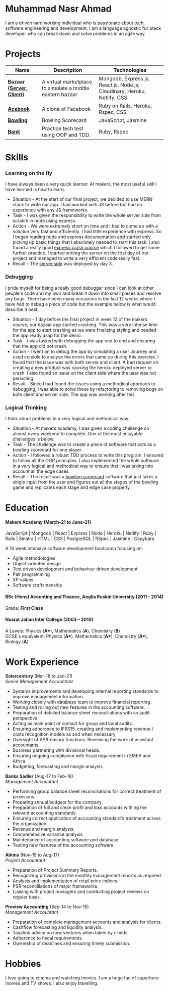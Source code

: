# Muhammad Nasr Ahmad

I am a driven hard working individual who is passionate about tech, software engineering and development. I am a language agnostic full stack developer who can break down and solve problems in an agile way.

# Projects

| Name                                                                                                           | Description                                               | Technologies                                                             |
| -------------------------------------------------------------------------------------------------------------- | --------------------------------------------------------- | ------------------------------------------------------------------------ |
| **Bazaar ([Server](https://github.com/ahmad047/bazaar-server), [Client](https://github.com/ahmad047/bazaar))** | A virtual marketplace to simulate a middle eastern bazaar | Mongodb, Express.js, React.js, Node.js, Cloudinary, Heroku, Netlify, CSS |
| **[Acebook](https://github.com/ahmad047/acebook-team-smiley-face)**                                            | A clone of Facebook                                       | Ruby on Rails, Heroku, Rspec, CSS                                        |
| **[Bowling](https://github.com/ahmad047/bowling-challenge)**                                                   | Bowling Scorecard                                         | JavaScript, Jasmine                                                      |
| **[Bank](https://github.com/ahmad047/bank_tech_test)**                                                   | Practice tech test using OOP and TDD.                                       | Ruby, Rspec                                                      |

# Skills

### Learning on the fly

I have always been a very quick learner. At makers, the most useful skill I have learned is how to learn.

- Situation - At the start of our final project, we decided to use MERN stack to write our app. I had worked with JS before but had no experience with any JS frameworks.
- Task - I was given the responsibility to write the whole server side from scratch in node using express.
- Action - We were extremely short on time and I had to come up with a solution very fast and efficiently. I had little experience with express. So I began reading node and express documentation and started only picking up basic things that I absolutely needed to start this task. I also found a really good [express crash course](https://www.youtube.com/watch?v=L72fhGm1tfE&t=5s) which I followed to get some further practice. I started writing the server on the first day of our project and managed to write a very efficient code really fast.
- Result - The [server side](https://github.com/ahmad047/bazaar) was deployed by day 3.

### Debugging

I pride myself for being a really good debugger since I can look at other people's code and my own and break it down into small pieces and resolve any bugs. There have been many occasions in the last 12 weeks where I have had to debug a piece of code but the example below is what would describe it best.

- Situation - 1 day before the final project in week 12 of the makers course, our bazaar app started crashing. This was a very intense time for the app to start crashing as we were finalizing styling and needed the app ready asap for the demo.
- Task - I was tasked with debugging the app end to end and ensuring that the app did not crash.
- Action - I went on to debug the app by simulating a user Journey and used console to analyse the errors that came up during this exercise. I found that the issue was with both server and client. A bad request on creating a new product was causing the heroku deployed server to crash. I also found an issue on the client side where the user was not persisting.
- Result - Since I had found the issues using a methodical approach to debugging, I was able to solve these by refactoring to removing bugs on both client and server side. The app was working after this


### Logical Thinking

I think about problems in a very logical and methodical way.

- Situation - At makers academy, I was given a coding challenge on almost every weekend to complete. One of the most enjoyable challenges is below.
- Task - The challenge was to create a piece of software that acts as a bowling scorecard for one player.
- Action - I followed a robust TDD process to write this program. I ensured to follow all the OOP principles. I also implemented the whole software in a very logical and methodical way to ensure that I was taking into account all the edge cases.
- Result - The result was a [bowling scorecard](https://github.com/ahmad047/bowling-challenge) software that just takes a single input from the user and figures out all the stages of the bowling game and replicates each stage and edge case properly.

# Education

#### Makers Academy (March-21 to June-21)

JavaScript | Mongodb | React | Express | Node | Heroku | Netlify | Ruby | Rails | Sinatra | HTML | CSS | PostgreSQL | RSpec | Jasmine | Capybara

A 16 week intensive software development bootcamp focusing on:

- Agile methodologies
- Object-oriented design
- Test driven development and behaviour driven development
- Pair programming
- XP values
- Software craftsmanship

#### BSc (Hons) Acounting and Finance, Anglia Ruskin University (2011 – 2014)

Grade: **First Class**

#### Nusrat Jahan Inter College (2003 – 2010)

A Levels: Physics (**A\***), Mathematics (**A**), Chemistry (**B**)<br />
GCSE's equivalent: Physics (**A\***), Mathematics (**A\***), Chemistry (**A\***), Biology (**A**)

# Work Experience

**Solarcentury** (Mar-18 to Jan-21)  
_Senior Management Accountant_

- Systems improvements and developing internal reporting standards to improve management information.
- Working closely with database team to improve financial reporting.
- Testing and rolling out new features in the accounting software.
- Preparation of detailed balance sheet reconciliations with an audit perspective.
- Acting as main point of contact for group and local audits.
- Ensuring adherence to IFRS15, creating and implementing revenue / costs recognition models as and when necessary
- Oversight of AP/treasury functions. Reviewing the work of assistant accountants.
- Business partnering with divisional heads.
- Ensuring ongoing compliance with fiscal requirement in EMEA and Africa.
- Budgeting, forecasting and margin analysis

**Banks Sadler** (Aug-17 to Feb-18)  
_Management Accountant_

- Performing group balance sheet reconciliations for correct treatment of provisions.
- Preparing annual budgets for the company.
- Preparation of full and clean profit and loss accounts withing the relevant accounting standards.
- Ensuring correct application of accounting standard's treatment across the organization.
- Revenue and margin analysis.
- Comprehensive variance analysis.
- Maintenance of accounting software and database.
- Testing new features of the accounting software.

**Atkins** (Nov-15 to Aug-17)  
_Project Accountant_

- Preparation of Project Summary Reports.
- Recognizing provisions in the monthly management reports as required.
- Analysis and implementation of retail price indices.
- PSR reconciliations of major frameworks.
- Liaising with project managers and conducting project reviews on regular basis.

**Proview Accounting** (Sep-14 to Nov-15)  
_Management Accountant_

- Preparation of complete management accounts and analysis for clients.
- Cashflow forecasting and liquidity analysis.
- Taxation advice on new ventures when taken by clients.
- Adherence to fiscal requirements.
- Ownership of deadlines and ensuring timely submission.

# Hobbies

I love going to cinema and watching movies. I am a huge fan of superhero movies and TV shows. I also enjoy travelling.
